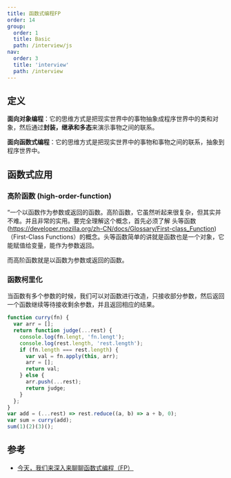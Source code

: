 ```yaml
---
title: 函数式编程FP
order: 14
group:
  order: 1
  title: Basic
  path: /interview/js
nav:
  order: 3
  title: 'interview'
  path: /interview
---
```


## 定义

**面向对象编程**：它的思维方式是把现实世界中的事物抽象成程序世界中的类和对象，然后通过**封装，继承和多态**来演示事物之间的联系。

**面向函数式编程**：它的思维方式是把现实世界中的事物和事物之间的联系，抽象到程序世界中。

## 函数式应用

### 高阶函数 (high-order-function)

“一个以函数作为参数或返回的函数。高阶函数，它虽然听起来很复杂，但其实并不难。并且非常的实用。要完全理解这个概念，首先必须了解 头等函数(https://developer.mozilla.org/zh-CN/docs/Glossary/First-class_Function)（First-Class Functions）的概念。头等函数简单的讲就是函数也是一个对象，它能赋值给变量，能作为参数返回。

而高阶函数就是以函数为参数或返回的函数。

### 函数柯里化

当函数有多个参数的时候，我们可以对函数进行改造，只接收部分参数，然后返回一个函数继续等待接收剩余参数，并且返回相应的结果。

```js
function curry(fn) {
  var arr = [];
  return function judge(...rest) {
    console.log(fn.lengt, 'fn.lengt');
    console.log(rest.length, 'rest.length');
    if (fn.length === rest.length) {
      var val = fn.apply(this, arr);
      arr = [];
      return val;
    } else {
      arr.push(...rest);
      return judge;
    }
  };
}
var add = (...rest) => rest.reduce((a, b) => a + b, 0);
var sum = curry(add);
sum(1)(2)(3)();
```

## 参考

- [今天，我们来深入来聊聊函数式编程（FP）](https://mp.weixin.qq.com/s/vyKDJiIKtCcO5Wkh9ptDGw)

